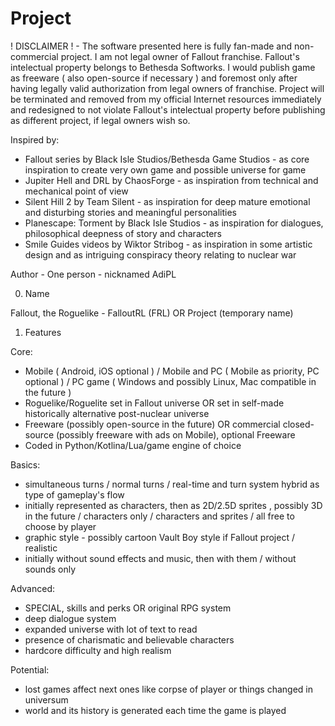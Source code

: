 # Project

! DISCLAIMER ! - The software presented here is fully fan-made and non-commercial project. I am not legal owner of Fallout franchise. Fallout's intelectual property belongs to Bethesda Softworks. I would publish game as freeware ( also open-source if necessary ) and foremost only after having legally valid authorization from legal owners of franchise. Project will be terminated and removed from my official Internet resources immediately and redesigned to not violate Fallout's intelectual property before publishing as different project, if legal owners wish so.

Inspired by:

- Fallout series by Black Isle Studios/Bethesda Game Studios - as core inspiration to create very own game and possible universe for game
- Jupiter Hell and DRL by ChaosForge - as inspiration from technical and mechanical point of view
- Silent Hill 2 by Team Silent - as inspiration for deep mature emotional and disturbing stories and meaningful personalities
- Planescape: Torment by Black Isle Studios - as inspiration for dialogues, philosophical deepness of story and characters
- Smile Guides videos by Wiktor Stribog - as inspiration in some artistic design and as intriguing conspiracy theory relating to nuclear war

Author - One person - nicknamed AdiPL

0. Name

Fallout, the Roguelike - FalloutRL (FRL) OR Project (temporary name)

1. Features

Core:

- Mobile ( Android, iOS optional ) / Mobile and PC ( Mobile as priority, PC optional ) / PC game ( Windows and possibly Linux, Mac compatible in the future )
- Roguelike/Roguelite set in Fallout universe OR set in self-made historically alternative post-nuclear universe
- Freeware (possibly open-source in the future) OR commercial closed-source (possibly freeware with ads on Mobile), optional Freeware
- Coded in Python/Kotlina/Lua/game engine of choice

Basics:

- simultaneous turns / normal turns / real-time and turn system hybrid as type of gameplay's flow
- initially represented as characters, then as 2D/2.5D sprites , possibly 3D in the future / characters only / characters and sprites / all free to choose by player
- graphic style - possibly cartoon Vault Boy style if Fallout project / realistic
- initially without sound effects and music, then with them / without sounds only 

Advanced:

- SPECIAL, skills and perks OR original RPG system
- deep dialogue system
- expanded universe with lot of text to read
- presence of charismatic and believable characters
- hardcore difficulty and high realism

Potential:

- lost games affect next ones like corpse of player or things changed in universum
- world and its history is generated each time the game is played 


